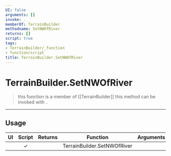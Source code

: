 ```yaml
---
UI: false
arguments: []
invoke: .
memberOf: TerrainBuilder
methodname: SetNWOfRiver
returns: []
script: true
tags:
- TerrainBuilder/_function
- function/script
title: TerrainBuilder.SetNWOfRiver
---
```

# TerrainBuilder.SetNWOfRiver
> this function is a member of [[TerrainBuilder]]
> this method can be invoked with `.`
-----
## Usage
|  UI | Script | Returns | Function | Arguments |
|:---:|:------:|-------:|:--------:|:---------|
| |✓||TerrainBuilder.SetNWOfRiver||
